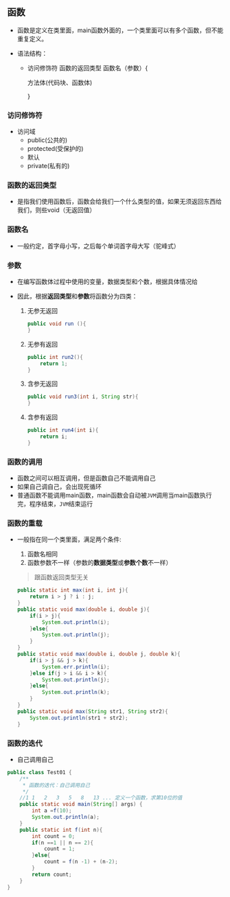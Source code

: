 ## 函数

* 函数是定义在类里面，main函数外面的，一个类里面可以有多个函数，但不能重复定义。

* 语法结构：

  * 访问修饰符  函数的返回类型  函数名（参数）{

    方法体(代码块、函数体)

    }

### 访问修饰符

* 访问域
  * public(公共的)
  * protected(受保护的)
  * 默认
  * private(私有的)

### 函数的返回类型

* 是指我们使用函数后，函数会给我们一个什么类型的值，如果无须返回东西给我们，则些void（无返回值）

### 函数名

* 一般约定，首字母小写，之后每个单词首字母大写（驼峰式）

### 参数

* 在编写函数体过程中使用的变量，数据类型和个数，根据具体情况给

* 因此，根据**返回类型**和**参数**将函数分为四类：

  1. 无参无返回

     ```java
     public void run (){
     }
     ```

  2. 无参有返回

     ```java
     public int run2(){
         return 1;
     }
     ```

  3. 含参无返回

     ```java
     public void run3(int i, String str){
     }
     ```

  4. 含参有返回

     ```java
     public int run4(int i){
         return i;
     }
     ```

### 函数的调用

* 函数之间可以相互调用，但是函数自己不能调用自己
* 如果自己调自己，会出现死循环
* 普通函数不能调用main函数，main函数会自动被`JVM`调用当main函数执行完，程序结束，`JVM`结束运行

### 函数的重载

* 一般指在同一个类里面，满足两个条件:

  1. 函数名相同
  2. 函数参数不一样（参数的**数据类型**或**参数个数**不一样）

  > 跟函数返回类型无关

  ```java
  public static int max(int i, int j){
      return i > j ? i : j;
  }
  public static void max(double i, double j){
      if(i > j){
          System.out.println(i);
      }else{
          System.out.println(j);
      }
  }
  public static void max(double i, double j, double k){
      if(i > j && j > k){
          System.err.println(i);
      }else if(j > i && i > k){
          System.out.println(j);
      }else{
          System.out.println(k);
      }
  }
  public static void max(String str1, String str2){
      System.out.println(str1 + str2);
  }
  ```

  

### 函数的迭代

* 自己调用自己

```java
public class Test01 {
    /**
	 * 函数的迭代：自己调用自己
	 */
    //1	1	2	3	5	8	13 ... 定义一个函数，求第10位的值
    public static void main(String[] args) {
        int a =f(10);
        System.out.println(a);
    }
    public static int f(int n){
        int count = 0;
        if(n ==1 || n == 2){
            count = 1;
        }else{
            count = f(n -1) + (n-2);
        }
        return count;
    }
}
```
